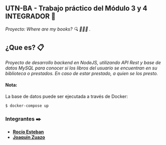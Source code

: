 ## UTN-BA - Trabajo práctico del Módulo 3 y 4 INTEGRADOR 🚀

_Proyecto: Where are my books? 🔍 📕📗📘 ._

## ¿Que es? 📋

_Proyecto de desarrollo backend en NodeJS, utilizando API Rest y base de datos MySQL para conocer si los libros del usuario se encuentran en su biblioteca o prestados. En caso de estar prestado, a quien se los presto._

#### Nota:

La base de datos puede ser ejecutada a través de Docker:

```ssh
$ docker-compose up
```

### Integrantes ✒️

- [**Rocío Esteban**](https://github.com/hrchioest)
- [**Joaquin Zuazo**](https://github.com/joaquinzuazo)
